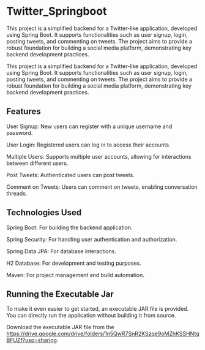 # Twitter_Springboot
This project is a simplified backend for a Twitter-like application, developed using Spring Boot. It supports functionalities such as user signup, login, posting tweets, and commenting on tweets. The project aims to provide a robust foundation for building a social media platform, demonstrating key backend development practices.

This project is a simplified backend for a Twitter-like application, developed using Spring Boot. It supports functionalities such as user signup, login, posting tweets, and commenting on tweets. The project aims to provide a robust foundation for building a social media platform, demonstrating key backend development practices.

## Features

User Signup: New users can register with a unique username and password.

User Login: Registered users can log in to access their accounts.

Multiple Users: Supports multiple user accounts, allowing for interactions between different users.

Post Tweets: Authenticated users can post tweets.

Comment on Tweets: Users can comment on tweets, enabling conversation threads.

## Technologies Used

Spring Boot: For building the backend application.

Spring Security: For handling user authentication and authorization.

Spring Data JPA: For database interactions.

H2 Database: For development and testing purposes.

Maven: For project management and build automation.

## Running the Executable Jar

To make it even easier to get started, an executable JAR file is provided. You can directly run the application without building it from source.

Download the executable JAR file from the https://drive.google.com/drive/folders/1n5QwR7SnR2KSzqe9oMZhKSSHNtqBFUZf?usp=sharing.

